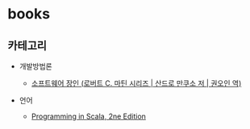 # books

## 카테고리

- 개발방법론
  - [소프트웨어 장인 (로버트 C. 마틴 시리즈 | 산드로 만쿠소 저 | 권오인 역)](2017-01-23-software-master.md)
  
- 언어
  - [Programming in Scala, 2ne Edition](programing-in-scala/)
    